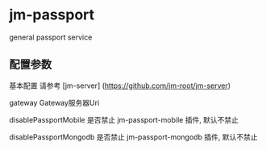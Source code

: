 # jm-passport

general passport service

## 配置参数

基本配置 请参考 [jm-server] (https://github.com/jm-root/jm-server)

gateway Gateway服务器Uri

disablePassportMobile 是否禁止 jm-passport-mobile 插件, 默认不禁止

disablePassportMongodb 是否禁止 jm-passport-mongodb 插件, 默认不禁止
